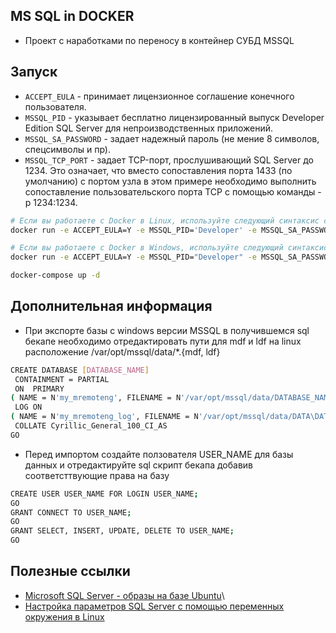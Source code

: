 ## MS SQL in DOCKER
- Проект с наработками по переносу в контейнер СУБД MSSQL

## Запуск

* ``ACCEPT_EULA`` - принимает лицензионное соглашение конечного пользователя.
* ``MSSQL_PID`` - указывает бесплатно лицензированный выпуск Developer Edition SQL Server для непроизводственных приложений.
* `MSSQL_SA_PASSWORD` - задает надежный пароль (не мение 8 символов, спецсимволы и пр).
* `MSSQL_TCP_PORT` - задает TCP-порт, прослушивающий SQL Server до 1234. Это означает, что вместо сопоставления порта 1433 (по умолчанию) с портом узла в этом примере необходимо выполнить сопоставление пользовательского порта TCP с помощью команды -p 1234:1234.

```bash
# Если вы работаете с Docker в Linux, используйте следующий синтаксис с одинарными кавычками
docker run -e ACCEPT_EULA=Y -e MSSQL_PID='Developer' -e MSSQL_SA_PASSWORD='P@ssw0rd1234567890' -e MSSQL_TCP_PORT=1433 -p 1433:1433 -d mcr.microsoft.com/mssql/server:2017-CU29-GDR1-ubuntu-16.04
```

```bash
# Если вы работаете с Docker в Windows, используйте следующий синтаксис с двойными кавычками
docker run -e ACCEPT_EULA=Y -e MSSQL_PID="Developer" -e MSSQL_SA_PASSWORD="P@ssw0rd1234567890" -e MSSQL_TCP_PORT=1433 -p 1433:1433 -d mcr.microsoft.com/mssql/server:2017-CU29-GDR1-ubuntu-16.04
```

```bash
docker-compose up -d
```

## Дополнительная информация

- При экспорте базы с windows версии MSSQL в получившемся sql бекапе необходимо отредактировать пути для mdf и ldf на linux расположение /var/opt/mssql/data/*.{mdf, ldf}
```bash
CREATE DATABASE [DATABASE_NAME]
 CONTAINMENT = PARTIAL
 ON  PRIMARY 
( NAME = N'my_mremoteng', FILENAME = N'/var/opt/mssql/data/DATABASE_NAME.mdf' , SIZE = 8192KB , MAXSIZE = UNLIMITED, FILEGROWTH = 65536KB )
 LOG ON 
( NAME = N'my_mremoteng_log', FILENAME = N'/var/opt/mssql/data/DATA\DATABASE_NAME.ldf' , SIZE = 270336KB , MAXSIZE = 2048GB , FILEGROWTH = 65536KB )
 COLLATE Cyrillic_General_100_CI_AS
GO
```

- Перед импортом создайте ползователя USER_NAME для базы данных и отредактируйте sql скрипт бекапа добавив соответсттвующие права на базу
```bash
CREATE USER USER_NAME FOR LOGIN USER_NAME;
GO
GRANT CONNECT TO USER_NAME;
GO
GRANT SELECT, INSERT, UPDATE, DELETE TO USER_NAME;
GO
```

## Полезные ссылки
- [Microsoft SQL Server - образы на базе Ubuntu](https://hub.docker.com/_/microsoft-mssql-server)\
- [Настройка параметров SQL Server с помощью переменных окружения в Linux](https://learn.microsoft.com/en-us/sql/linux/sql-server-linux-configure-environment-variables?view=sql-server-2017)